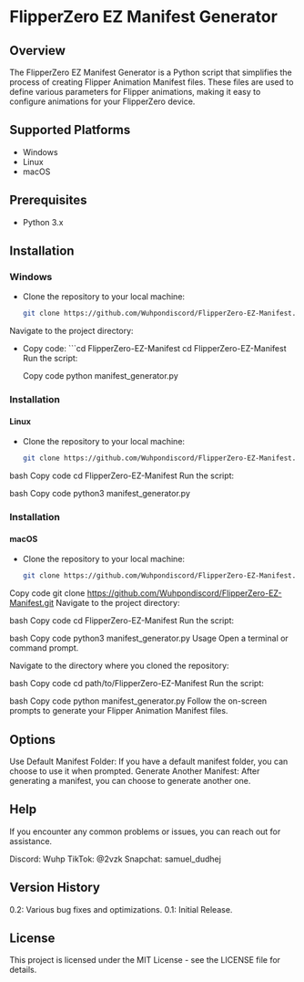 # FlipperZero EZ Manifest Generator

## Overview

The FlipperZero EZ Manifest Generator is a Python script that simplifies the process of creating Flipper Animation Manifest files. These files are used to define various parameters for Flipper animations, making it easy to configure animations for your FlipperZero device.

## Supported Platforms

- Windows
- Linux
- macOS

## Prerequisites

- Python 3.x

## Installation

### Windows

- Clone the repository to your local machine:
   ```bash
   git clone https://github.com/Wuhpondiscord/FlipperZero-EZ-Manifest.git
Navigate to the project directory:
- Copy code: ```cd FlipperZero-EZ-Manifest
cd FlipperZero-EZ-Manifest
Run the script:

   Copy code
python manifest_generator.py

### Installation

#### Linux

- Clone the repository to your local machine:
   ```bash
   git clone https://github.com/Wuhpondiscord/FlipperZero-EZ-Manifest.git

bash
Copy code
cd FlipperZero-EZ-Manifest
Run the script:

bash
Copy code
python3 manifest_generator.py

### Installation
#### macOS

- Clone the repository to your local machine:
   ```bash
   git clone https://github.com/Wuhpondiscord/FlipperZero-EZ-Manifest.git
Copy code
git clone https://github.com/Wuhpondiscord/FlipperZero-EZ-Manifest.git
Navigate to the project directory:

bash
Copy code
cd FlipperZero-EZ-Manifest
Run the script:

bash
Copy code
python3 manifest_generator.py
Usage
Open a terminal or command prompt.

Navigate to the directory where you cloned the repository:

bash
Copy code
cd path/to/FlipperZero-EZ-Manifest
Run the script:

bash
Copy code
python manifest_generator.py
Follow the on-screen prompts to generate your Flipper Animation Manifest files.

## Options
Use Default Manifest Folder: If you have a default manifest folder, you can choose to use it when prompted.
Generate Another Manifest: After generating a manifest, you can choose to generate another one.

## Help
If you encounter any common problems or issues, you can reach out for assistance.

Discord: Wuhp
TikTok: @2vzk
Snapchat: samuel_dudhej

## Version History
0.2: Various bug fixes and optimizations.
0.1: Initial Release.

## License
This project is licensed under the MIT License - see the LICENSE file for details.
